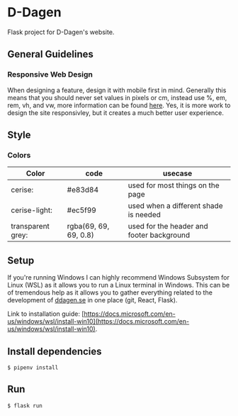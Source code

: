 # D-Dagen
Flask project for D-Dagen's website.

## General Guidelines

### Responsive Web Design
When designing a feature, design it with mobile first in mind.
Generally this means that you should never set values in pixels or cm, instead use %, em, rem, vh, and vw, more information can be found [here](https://www.w3schools.com/CSSref/css_units.asp). Yes, it is more work to design the site responsivley, but it creates a much better user experience.

## Style

### Colors
| Color             | code                  | usecase                                   |
| ----------------- | --------------------- | ----------------------------------------- |
| cerise:           | #e83d84               | used for most things on the page          |
| cerise-light:     | #ec5f99               | used when a different shade is needed     |
| transparent grey: | rgba(69, 69, 69, 0.8) | used for the header and footer background |


## Setup
If you're running Windows I can highly recommend Windows Subsystem for Linux (WSL) as
it allows you to run a Linux terminal in Windows. This can be of tremendous help as it allows you to gather everything related to the development of [ddagen.se](https://ddagen.se/) in one place (git, React, Flask).

Link to installation  guide: [https://docs.microsoft.com/en-us/windows/wsl/install-win10](https://docs.microsoft.com/en-us/windows/wsl/install-win10).


## Install dependencies
```
$ pipenv install
```

## Run

```
$ flask run
```
